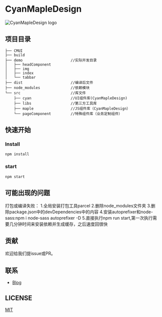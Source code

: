 # CyanMapleDesign

![CyanMapleDesign logo](http://xuqiang.cc/wp-content/uploads/2018/03/cmlogo.png)

## 项目目录
```
├── CMUI                     
├── build
├── demo                      //实际开发目录
│   ├── headComponent
│   ├── img
│   ├── index
│   └── tabbar
├── dist                      //编译后文件
├── node_modules              //依赖模块
└── src                       //库文件
    ├── cyan                  //UI组件库(CyanMapleDesign)
    ├── libs                  //第三方工具库
    ├── maple                 //JS组件库（CyanMapleDesign）
    └── pageComponent         //特殊组件库（业务定制组件）
```
        
## 快速开始
### Install
```console
npm install 
```
### start
```console
npm start 
```
## 可能出现的问题
打包或编译失败：
1.全局安装打包工具parcel
2.删除node_modules文件夹
3.删除package.json中的devDependencies中的内容
4.安装autoprefixer和node-sass:npm i node-sass autoprefixer -D
5.直接执行npm run start,第一次执行需要几分钟时间来安装依赖并生成缓存，之后速度回很快
## 贡献
欢迎给我们提issue或PR。

## 联系
- [Blog](http://node.51tiangou.com/)

## LICENSE
[MIT](LICENSE)